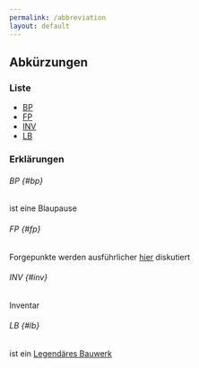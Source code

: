 ```yaml
---
permalink: /abbreviation
layout: default
---
```


## Abkürzungen


### Liste

* [BP](#bp)
* [FP](#fp)
* [INV](#inv)
* [LB](#lp)




### Erklärungen

###### BP {#bp} 
ist eine Blaupause

###### FP {#fp} 
Forgepunkte werden ausführlicher [hier](/resources#forge-points) diskutiert

###### INV {#inv}
Inventar

######  LB {#lb}
ist ein [Legendäres Bauwerk](/buildings/legendary)
